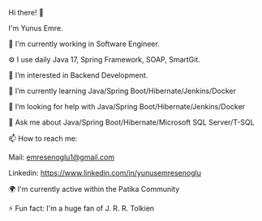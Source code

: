 Hi there! 👋

I'm Yunus Emre.

🏢 I'm currently working in Software Engineer.

⚙️ I use daily Java 17, Spring Framework, SOAP, SmartGit.

👀 I’m interested in Backend Development.

🌱 I’m currently learning Java/Spring Boot/Hibernate/Jenkins/Docker

🤔 I’m looking for help with Java/Spring Boot/Hibernate/Jenkins/Docker

💬 Ask me about  Java/Spring Boot/Hibernate/Microsoft SQL Server/T-SQL

📫 How to reach me:

Mail: emresenoglu1@gmail.com

Linkedin: https://www.linkedin.com/in/yunusemresenoglu

🌍 I'm currently active within the Patika Community

⚡️ Fun fact: I'm a huge fan of  J. R. R. Tolkien

